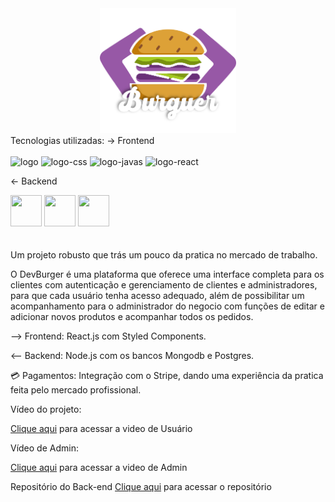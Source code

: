 <div align="center" display="inline_block">
  <img src='./src/assets/logo.svg' height="200"/>
</div>
Tecnologias utilizadas:
-> Frontend
<div display="flex">
  <br>
<img src="https://img.shields.io/badge/HTML5-E34F26?style=for-the-badge&logo=html5&logoColor=white" alt="logo">

<img src="https://img.shields.io/badge/CSS3-1572B6?style=for-the-badge&logo=css3&logoColor=white" alt="logo-css">

<img src="https://img.shields.io/badge/JavaScript-F7DF1E?style=for-the-badge&logo=javascript&logoColor=black" alt="logo-javas">
<img src="https://img.shields.io/badge/React-20232A?style=for-the-badge&logo=react&logoColor=61DAFB" alt="logo-react">

</div>

<- Backend
<div display="flex">
  <img src="https://user-images.githubusercontent.com/25181517/183568594-85e280a7-0d7e-4d1a-9028-c8c2209e073c.png" width="50" height="50">
  <img src="https://user-images.githubusercontent.com/25181517/117208740-bfb78400-adf5-11eb-97bb-09072b6bedfc.png" width="50" height="50">
  <img src="https://user-images.githubusercontent.com/25181517/182884177-d48a8579-2cd0-447a-b9a6-ffc7cb02560e.png" width="50" height="50">
</div>

<br/>
<br/>
Um projeto robusto que trás um pouco da pratica no mercado de trabalho.

O DevBurger é uma plataforma que oferece uma interface completa para os clientes com autenticação e gerenciamento de clientes e administradores, para que cada usuário tenha acesso adequado, além de possibilitar um acompanhamento para o administrador do negocio com funções de editar e adicionar novos produtos e acompanhar todos os pedidos.

--> Frontend: React.js com Styled Components.

<-- Backend: Node.js com os bancos Mongodb e Postgres.
<br/>


💳 Pagamentos: Integração com o Stripe, dando uma experiência da pratica feita pelo mercado profissional.



Vídeo do projeto:
<br/>

<a href="https://github.com/user-attachments/assets/f4b7faf9-0327-48dd-80a0-d3a6a2e562b1" target="_blank">Clique aqui</a> para acessar a video de Usuário
<br/>

Vídeo de Admin:
<br/>

<a href="https://github.com/user-attachments/assets/61c55767-2b17-497e-b47b-e1f1f72724d4" target="_blank">Clique aqui</a> para acessar a video de Admin
<br/>


Repositório do Back-end
<a href="https://github.com/rodolfossilvadev/devburgerapi" target="_blank">Clique aqui</a> para acessar o repositório




